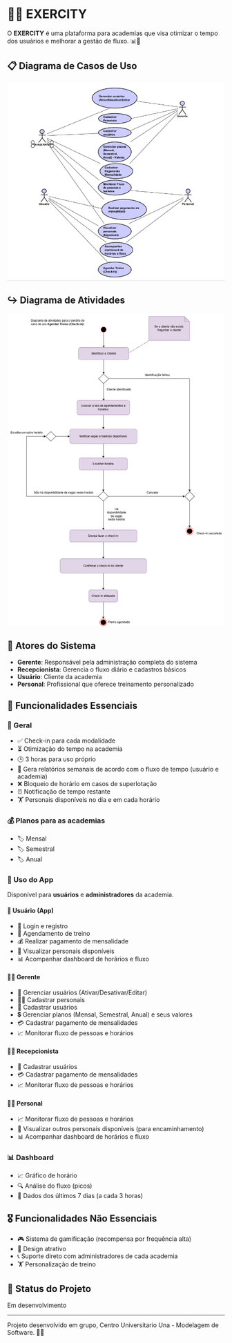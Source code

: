 # 🏋️‍♂️ EXERCITY

O **EXERCITY** é uma plataforma para academias que visa otimizar o tempo dos usuários e melhorar a gestão de fluxo. 📊💪

## 📋 Diagrama de Casos de Uso
![Diagrama de Casos de Uso](./caso-de-uso.png)

## ↪️ Diagrama de Atividades
![Diagrama de atividades](./diagrama-de-atividades.png.png)

## 👥 Atores do Sistema
- **Gerente**: Responsável pela administração completa do sistema
- **Recepcionista**: Gerencia o fluxo diário e cadastros básicos
- **Usuário**: Cliente da academia
- **Personal**: Profissional que oferece treinamento personalizado

## 🚀 Funcionalidades Essenciais

### **🔹 Geral**
- ✅ Check-in para cada modalidade
- ⏳ Otimização do tempo na academia
- 🕒 3 horas para uso próprio
- 📅 Gera relatórios semanais de acordo com o fluxo de tempo (usuário e academia)
- ❌ Bloqueio de horário em casos de superlotação
- ⏰ Notificação de tempo restante
- 🏋️ Personais disponíveis no dia e em cada horário

### **💰 Planos para as academias**
- 🏷️ Mensal
- 🏷️ Semestral
- 🏷️ Anual

### **📱 Uso do App**
Disponível para **usuários** e **administradores** da academia.

#### **👤 Usuário (App)**
- 🔑 Login e registro
- 📌 Agendamento de treino
- 💰 Realizar pagamento de mensalidade
- 👀 Visualizar personais disponíveis
- 📊 Acompanhar dashboard de horários e fluxo

#### **👨‍💼 Gerente**
- 👥 Gerenciar usuários (Ativar/Desativar/Editar)
- 🏋️‍♀️ Cadastrar personais
- 📝 Cadastrar usuários
- 💲 Gerenciar planos (Mensal, Semestral, Anual) e seus valores
- 💳 Cadastrar pagamento de mensalidades
- 📈 Monitorar fluxo de pessoas e horários

#### **🧑‍💼 Recepcionista**
- 📝 Cadastrar usuários
- 💳 Cadastrar pagamento de mensalidades
- 📈 Monitorar fluxo de pessoas e horários

#### **🏋️‍♂️ Personal**
- 📈 Monitorar fluxo de pessoas e horários
- 👀 Visualizar outros personais disponíveis (para encaminhamento)
- 📊 Acompanhar dashboard de horários e fluxo

### **📊 Dashboard**
- 📈 Gráfico de horário
- 🔍 Análise do fluxo (picos)
- 📆 Dados dos últimos 7 dias (a cada 3 horas)

## 🎖️ Funcionalidades Não Essenciais
- 🎮 Sistema de gamificação (recompensa por frequência alta)
- 🎨 Design atrativo
- 📞 Suporte direto com administradores de cada academia
- 🏋️ Personalização de treino

## 📌 Status do Projeto
Em desenvolvimento

---

Projeto desenvolvido em grupo, Centro Universitario Una - Modelagem de Software. 🚀🔥
